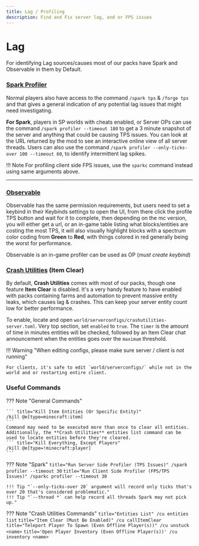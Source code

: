 ```yaml
---
title: Lag / Profiling
description: Find and Fix server lag, and or FPS issues
---
```


# Lag

For identifying Lag sources/causes most of our packs have Spark and Observable in them by Default.

### [Spark Profiler](https://spark.lucko.me/docs)

Normal players also have access to the command `/spark tps` & `/forge tps` and that gives a general indication of any potential lag issues that might need investigating.

**For Spark**, players in SP worlds with cheats enabled, or Server OPs can use the command `/spark profiler --timeout 180` to get a 3 minute snapshot of the server and anything that could be causing TPS issues. You can look at the URL returned by the mod to see an interactive online view of all server threads.
Users can also use the command `/spark profiler --only-ticks-over 100 --timeout 60`, to identify intermittent lag spikes.

!!! Note
    For profiling client side FPS issues, use the `sparkc` command instead using same arguments above.

---

### [Observable](https://www.curseforge.com/minecraft/mc-mods/observable)

Observable has the same permission requirements, but users need to set a keybind in their Keybinds settings to open the UI, from there click the profile TPS button and wait for it to complete, then depending on the mc version, you will either get a url, or an in-game table listing what blocks/entities are costing the most TPS, it will also visually highlight blocks with a spectrum color coding from **Green** to **Red**, with things colored in red generally being the worst for performance.

Observable is an in-game profiler can be used  as OP (_must create keybind_)

### [Crash Utilities](https://legacy.curseforge.com/minecraft/mc-mods/crash-utilities) (Item Clear)

By default, **Crash Utilities** comes with most of our packs, though one feature **Item Clear** is disabled. It's a very handy feature to have enabled with packs containing farms and automation to prevent massive entity leaks, which causes lag & crashes. This can keep your server entity count low for better performance.
    
To enable, locate and open `world/serverconfigs/crashutilities-server.toml`. Very top section, set `enabled` to `true`. The `timer` is the amount of time in minutes entities will be checked, followed by an Item Clear chat announcement when the entities goes over the `maximum` threshold.

!!! Warning "When editing configs, please make sure server / client is not running"

    For clients, it's safe to edit `world/serverconfigs/` while not in the world and or restarting entire client.


### Useful Commands

??? Note "General Commands"

    ``` title="Kill Item Entities (Or Specific Entity)"
    /kill @e[type=minecraft:item]
    ```
    Command may need to be executed more than once to clear all entities. Additionally, the **Crash Utilities** entities list command can be used to locate entities before they're cleared. 
    ``` title="Kill Everything, Except Players"
    /kill @e[type=!minecraft:player]
    ```

??? Note "Spark"
    ``` title="Run Server Side Profiler (TPS Issues)"
    /spark profiler --timeout 30
    ```
    ``` title="Run Client Side Profiler (FPS/TPS Issues)"
    /sparkc profiler --timeout 30 
    ```
    
    !!! Tip "`--only-ticks-over 20` argument will record only ticks that's over 20 that's considered problematic."
    !!! Tip "`--thread *` can help record all threads Spark may not pick up."

??? Note "Crash Utilities Commands"
    ``` title="Entities List"
    /cu entities list
    ```
    ``` title="Item Clear (Must Be Enabled)"
    /cu callItemClear
    ```
    ``` title="Teleport Player To Spawn (Even Offline Player(s))"
    /cu unstuck <name>
    ```
    ``` title='Open Player Inventory (Even Offline Player(s))'
    /cu inventory <name>
    ```


